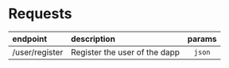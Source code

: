 # Requests

| endpoint | description | params |
| :---     | :---        | :---:  |
| /user/register | Register the user of the dapp | ```json``` |